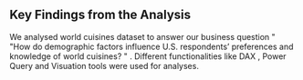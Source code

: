 ## Key Findings from the Analysis ##

We analysed world cuisines dataset to answer our business question " "How do demographic factors influence U.S. respondents’ preferences and knowledge of world cuisines? " . Different functionalities like DAX , Power Query and Visuation tools were used for analyses.
